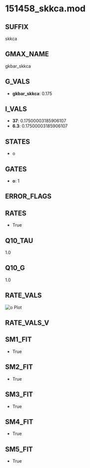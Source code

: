 # 151458_skkca.mod

## SUFFIX

skkca

## GMAX_NAME

gkbar_skkca

## G_VALS

- **gkbar_skkca**: 0.175

## I_VALS

- **37**: 0.17500003185906107
- **6.3**: 0.17500003185906107

## STATES

- o

## GATES

- **o**: 1

## ERROR_FLAGS


## RATES

- True

## Q10_TAU

1.0

## Q10_G

1.0

## RATE_VALS

![o Plot](/Users/pbozelos/Dropbox/icg-Chai-Panos/supermodels/output_markdown_files/KCa/151458_skkca.mod/images/o.png)

## RATE_VALS_V

## SM1_FIT

- True

## SM2_FIT

- True

## SM3_FIT

- True

## SM4_FIT

- True

## SM5_FIT

- True

